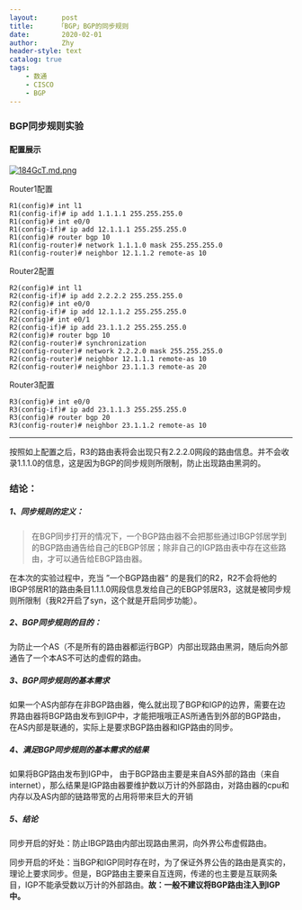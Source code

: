```yaml
---
layout:      post
title:      「BGP」BGP的同步规则
date:        2020-02-01
author:      Zhy
header-style: text
catalog: true 
tags:
    - 数通
    - CISCO
    - BGP
---
```


### BGP同步规则实验

#### 配置展示

[![184GcT.md.png](https://s2.ax1x.com/2020/02/01/184GcT.md.png)](https://imgchr.com/i/184GcT)

Router1配置

```
R1(config)# int l1
R1(config-if)# ip add 1.1.1.1 255.255.255.0
R1(config)# int e0/0
R1(config-if)# ip add 12.1.1.1 255.255.255.0
R1(config)# router bgp 10
R1(config-router)# network 1.1.1.0 mask 255.255.255.0
R1(config-router)# neighbor 12.1.1.2 remote-as 10
```

Router2配置

```
R2(config)# int l1
R2(config-if)# ip add 2.2.2.2 255.255.255.0
R2(config)# int e0/0
R2(config-if)# ip add 12.1.1.2 255.255.255.0
R2(config)# int e0/1
R2(config-if)# ip add 23.1.1.2 255.255.255.0
R2(config)# router bgp 10
R2(config-router)# synchronization
R2(config-router)# network 2.2.2.0 mask 255.255.255.0
R2(config-router)# neighbor 12.1.1.1 remote-as 10
R2(config-router)# neighbor 23.1.1.3 remote-as 20
```

Router3配置

```
R3(config)# int e0/0
R3(config-if)# ip add 23.1.1.3 255.255.255.0
R3(config)# router bgp 20
R3(config-router)# neighbor 23.1.1.2 remote-as 10
```

---

按照如上配置之后，R3的路由表将会出现只有2.2.2.0网段的路由信息。并不会收录1.1.1.0的信息，这是因为BGP的同步规则所限制，防止出现路由黑洞的。

### 结论：

##### 1、同步规则的定义：

>在BGP同步打开的情况下，一个BGP路由器不会把那些通过IBGP邻居学到的BGP路由通告给自己的EBGP邻居；除非自己的IGP路由表中存在这些路由，才可以通告给EBGP路由器。

在本次的实验过程中，充当 ”一个BGP路由器“ 的是我们的R2，R2不会将他的IBGP邻居R1的路由条目1.1.1.0网段信息发给自己的EBGP邻居R3，这就是被同步规则所限制（我R2开启了syn，这个就是开启同步功能）。

##### 2、BGP同步规则的目的：
为防止一个AS（不是所有的路由器都运行BGP）内部出现路由黑洞，随后向外部通告了一个本AS不可达的虚假的路由。

##### 3、BGP同步规则的基本需求

如果一个AS内部存在非BGP路由器，俺么就出现了BGP和IGP的边界，需要在边界路由器将BGP路由发布到IGP中，才能把哦哦正AS所通告到外部的BGP路由，在AS内部是联通的，实际上是要求BGP路由器和IGP路由的同步。

##### 4、满足BGP同步规则的基本需求的结果

如果将BGP路由发布到IGP中， 由于BGP路由主要是来自AS外部的路由（来自internet），那么结果是IGP路由器要维护数以万计的外部路由，对路由器的cpu和内存以及AS内部的链路带宽的占用将带来巨大的开销



##### 5、结论

同步开启的好处：防止IBGP路由内部出现路由黑洞，向外界公布虚假路由。

同步开启的坏处：当BGP和IGP同时存在时，为了保证外界公告的路由是真实的，理论上要求同步。但是，BGP路由主要来自互连网，传递的也主要是互联网条目，IGP不能承受数以万计的外部路由。**故：一般不建议将BGP路由注入到IGP中。**
